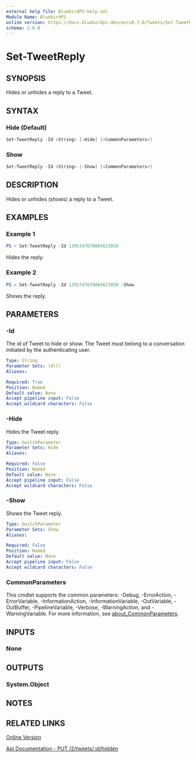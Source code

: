 ```yaml
---
external help file: BluebirdPS-help.xml
Module Name: BluebirdPS
online version: https://docs.bluebirdps.dev/en/v0.7.0/Tweets/Set-TweetReply
schema: 2.0.0
---
```


# Set-TweetReply

## SYNOPSIS

Hides or unhides a reply to a Tweet.

## SYNTAX

### Hide (Default)

```powershell
Set-TweetReply -Id <String> [-Hide] [<CommonParameters>]
```

### Show

```powershell
Set-TweetReply -Id <String> [-Show] [<CommonParameters>]
```

## DESCRIPTION

Hides or unhides (shows) a reply to a Tweet.

## EXAMPLES

### Example 1

```powershell
PS > Set-TweetReply -Id 1395747670065623050
```

Hides the reply.

### Example 2

```powershell
PS > Set-TweetReply -Id 1395747670065623050 -Show
```

Shows the reply.

## PARAMETERS

### -Id

The id of Tweet to hide or show.
The Tweet must belong to a conversation initiated by the authenticating user.

```yaml
Type: String
Parameter Sets: (All)
Aliases:

Required: True
Position: Named
Default value: None
Accept pipeline input: False
Accept wildcard characters: False
```

### -Hide

Hides the Tweet reply.

```yaml
Type: SwitchParameter
Parameter Sets: Hide
Aliases:

Required: False
Position: Named
Default value: None
Accept pipeline input: False
Accept wildcard characters: False
```

### -Show

Shows the Tweet reply.

```yaml
Type: SwitchParameter
Parameter Sets: Show
Aliases:

Required: False
Position: Named
Default value: None
Accept pipeline input: False
Accept wildcard characters: False
```

### CommonParameters

This cmdlet supports the common parameters: -Debug, -ErrorAction, -ErrorVariable, -InformationAction, -InformationVariable, -OutVariable, -OutBuffer, -PipelineVariable, -Verbose, -WarningAction, and -WarningVariable. For more information, see [about_CommonParameters](http://go.microsoft.com/fwlink/?LinkID=113216).

## INPUTS

### None

## OUTPUTS

### System.Object

## NOTES

## RELATED LINKS

[Online Version](https://docs.bluebirdps.dev/en/v0.7.0/Tweets/Set-TweetReply)

[Api Documentation - PUT /2/tweets/:id/hidden](https://developer.twitter.com/en/docs/twitter-api/tweets/hide-replies/api-reference/put-tweets-id-hidden)
